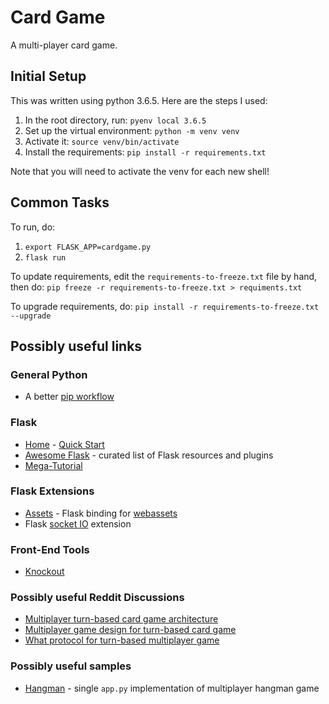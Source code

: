 # Card Game #

A multi-player card game.

## Initial Setup ##

This was written using python 3.6.5. Here are the steps I used:

1) In the root directory, run: `pyenv local 3.6.5`
2) Set up the virtual environment: `python -m venv venv`
3) Activate it: `source venv/bin/activate`
4) Install the requirements: `pip install -r requirements.txt`

Note that you will need to activate the venv for each new shell!

## Common Tasks ##

To run, do:

1) `export FLASK_APP=cardgame.py`
2) `flask run`

To update requirements, edit the `requirements-to-freeze.txt` file by hand, then do:
`pip freeze -r requirements-to-freeze.txt > requiments.txt`

To upgrade requirements, do: `pip install -r requirements-to-freeze.txt --upgrade`

## Possibly useful links ##

### General Python ###

* A better [pip workflow](https://www.kennethreitz.org/essays/a-better-pip-workflow)

### Flask ###

* [Home](http://flask.pocoo.org/) - [Quick Start](http://flask.pocoo.org/docs/1.0/quickstart/)
* [Awesome Flask](https://github.com/humiaozuzu/awesome-flask) - curated list of Flask resources and plugins
* [Mega-Tutorial](https://blog.miguelgrinberg.com/post/the-flask-mega-tutorial-part-i-hello-world)

### Flask Extensions ###

* [Assets](http://flask-assets.readthedocs.io/en/latest/) - Flask binding for [webassets](https://webassets.readthedocs.io/en/latest/index.html)
* Flask [socket IO](https://github.com/miguelgrinberg/Flask-SocketIO) extension

### Front-End Tools ###

* [Knockout](http://knockoutjs.com/index.html)

### Possibly useful Reddit Discussions ###

* [Multiplayer turn-based card game architecture](https://www.reddit.com/r/gamedev/comments/6xti6g/multiplayer_turn_based_card_game_architecture/)
* [Multiplayer game design for turn-based card game](https://www.reddit.com/r/Python/comments/8q2slw/multiplayer_game_design_for_turnbased_card_game/)
* [What protocol for turn-based multiplayer game](https://www.reddit.com/r/Python/comments/1yzdb4/what_protocol_would_you_use_for_turnbased/)

### Possibly useful samples ###

* [Hangman](https://github.com/rohit-jamuar/Hangman) - single `app.py` implementation of multiplayer hangman game


